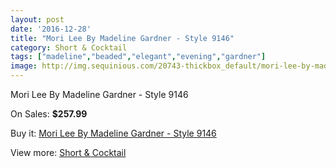 ```yaml
---
layout: post
date: '2016-12-28'
title: "Mori Lee By Madeline Gardner - Style 9146"
category: Short & Cocktail
tags: ["madeline","beaded","elegant","evening","gardner"]
image: http://img.sequinious.com/20743-thickbox_default/mori-lee-by-madeline-gardner-style-9146.jpg
---
```

Mori Lee By Madeline Gardner - Style 9146

On Sales: **$257.99**
<a href="https://www.sequinious.com/short-cocktail/9239-mori-lee-by-madeline-gardner-style-9146.html"><amp-img layout="responsive" width="600" height="600" src="//img.sequinious.com/20743-thickbox_default/mori-lee-by-madeline-gardner-style-9146.jpg" alt="Mori Lee By Madeline Gardner - Style 9146 0" /></a>

Buy it: [Mori Lee By Madeline Gardner - Style 9146](https://www.sequinious.com/short-cocktail/9239-mori-lee-by-madeline-gardner-style-9146.html "Mori Lee By Madeline Gardner - Style 9146")

View more: [Short & Cocktail](https://www.sequinious.com/9-short-cocktail "Short & Cocktail")